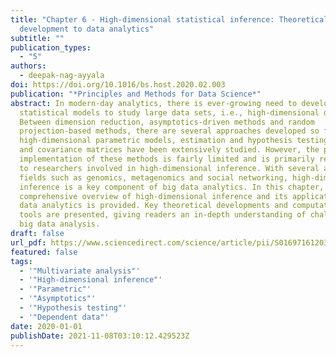 ```yaml
---
title: "Chapter 6 - High-dimensional statistical inference: Theoretical
  development to data analytics"
subtitle: ""
publication_types:
  - "5"
authors:
  - deepak-nag-ayyala
doi: https://doi.org/10.1016/bs.host.2020.02.003
publication: "*Principles and Methods for Data Science*"
abstract: In modern-day analytics, there is ever-growing need to develop
  statistical models to study large data sets, i.e., high-dimensional data.
  Between dimension reduction, asymptotics-driven methods and random
  projection-based methods, there are several approaches developed so far. For
  high-dimensional parametric models, estimation and hypothesis testing for mean
  and covariance matrices have been extensively studied. However, the practical
  implementation of these methods is fairly limited and is primarily restricted
  to researchers involved in high-dimensional inference. With several applied
  fields such as genomics, metagenomics and social networking, high-dimensional
  inference is a key component of big data analytics. In this chapter, a
  comprehensive overview of high-dimensional inference and its applications in
  data analytics is provided. Key theoretical developments and computational
  tools are presented, giving readers an in-depth understanding of challenges in
  big data analysis.
draft: false
url_pdf: https://www.sciencedirect.com/science/article/pii/S0169716120300250
featured: false
tags:
  - '"Multivariate analysis"'
  - '"High-dimensional inference"'
  - '"Parametric"'
  - '"Asymptotics"'
  - '"Hypothesis testing"'
  - '"Dependent data"'
date: 2020-01-01
publishDate: 2021-11-08T03:10:12.429523Z
---
```

